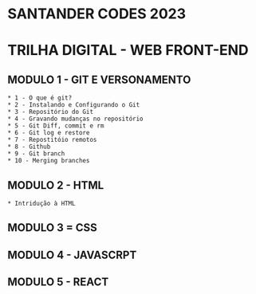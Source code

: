 # SANTANDER CODES 2023

# TRILHA DIGITAL - WEB FRONT-END

## MODULO 1 - GIT E VERSONAMENTO
    * 1 - O que é git?
    * 2 - Instalando e Configurando o Git
    * 3 - Repositório do Git
    * 4 - Gravando mudanças no repositório
    * 5 - Git Diff, commit e rm
    * 6 - Git log e restore
    * 7 - Repostitóio remotos
    * 8 - Github
    * 9 - Git branch
    * 10 - Merging branches

## MODULO 2 - HTML
    * Intridução à HTML
## MODULO 3 = CSS

## MODULO 4 - JAVASCRPT

## MODULO 5 - REACT
